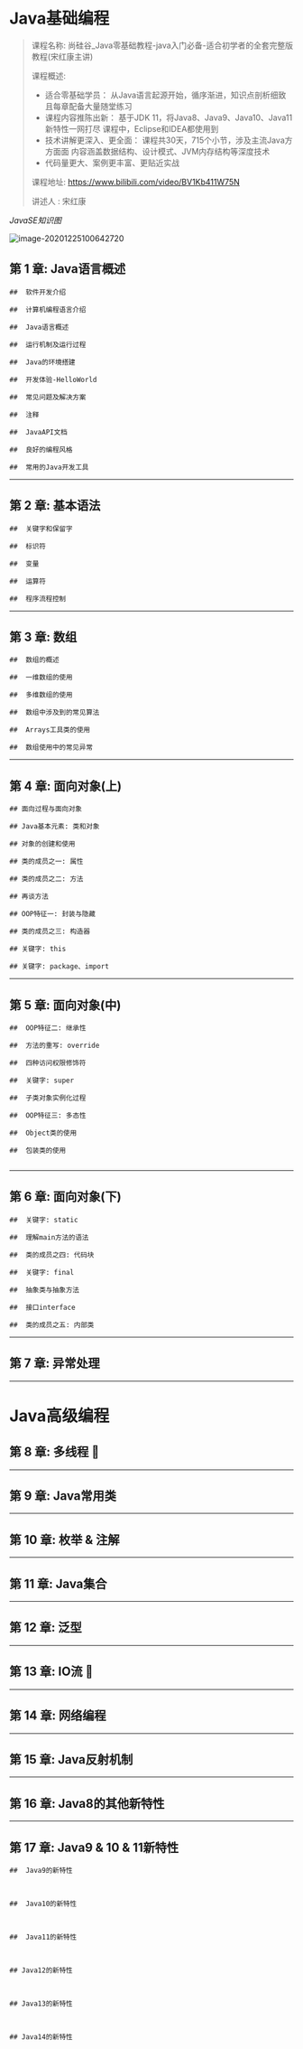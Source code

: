 

# Java基础编程

> 课程名称: 尚硅谷_Java零基础教程-java入门必备-适合初学者的全套完整版教程(宋红康主讲)
>
> 课程概述: 
>
> - 适合零基础学员： 从Java语言起源开始，循序渐进，知识点剖析细致且每章配备大量随堂练习 
> - 课程内容推陈出新： 基于JDK 11，将Java8、Java9、Java10、Java11新特性一网打尽 课程中，Eclipse和IDEA都使用到
> - 技术讲解更深入、更全面： 课程共30天，715个小节，涉及主流Java方方面面 内容涵盖数据结构、设计模式、JVM内存结构等深度技术 
> - 代码量更大、案例更丰富、更贴近实战
>
> 课程地址: https://www.bilibili.com/video/BV1Kb411W75N
>
> 讲述人 :  宋红康

*JavaSE知识图*

![image-20201225100642720](assets/image-20201225100642720.png)



## 第 1 章: Java语言概述

```
##  软件开发介绍

##  计算机编程语言介绍

##  Java语言概述

##  运行机制及运行过程

##  Java的环境搭建

##  开发体验-HelloWorld

##  常见问题及解决方案

##  注释

##  JavaAPI文档

##  良好的编程风格

##  常用的Java开发工具
```




---
## 第 2 章: 基本语法

```
##  关键字和保留字

##  标识符

##  变量

##  运算符

##  程序流程控制
```




---
## 第 3 章: 数组

```
##  数组的概述

##  一维数组的使用

##  多维数组的使用

##  数组中涉及到的常见算法

##  Arrays工具类的使用

##  数组使用中的常见异常
```




---
## 第 4 章: 面向对象(上)

```
## 面向过程与面向对象

## Java基本元素: 类和对象

## 对象的创建和使用

## 类的成员之一: 属性

## 类的成员之二: 方法

## 再谈方法

## OOP特征一: 封装与隐藏

## 类的成员之三: 构造器

## 关键字: this

## 关键字: package、import
```




---
## 第 5 章: 面向对象(中)

```
##  OOP特征二: 继承性

##  方法的重写: override

##  四种访问权限修饰符

##  关键字: super

##  子类对象实例化过程

##  OOP特征三: 多态性

##  Object类的使用

##  包装类的使用


```




---
## 第 6 章: 面向对象(下)

```
##  关键字: static

##  理解main方法的语法

##  类的成员之四: 代码块

##  关键字: final

##  抽象类与抽象方法

##  接口interface

##  类的成员之五: 内部类
```




---
## 第 7 章: 异常处理






---
# Java高级编程

## 第 8 章: 多线程 🚩




---
## 第 9 章: Java常用类






---
## 第 10 章: 枚举 & 注解




---
## 第 11 章: Java集合






---
## 第 12 章: 泛型






---
## 第 13 章: IO流 🚩












---
## 第 14 章: 网络编程




---
## 第 15 章: Java反射机制






---
## 第 16 章: Java8的其他新特性






---
## 第 17 章: Java9 & 10 & 11新特性

```
##  Java9的新特性



##  Java10的新特性



##  Java11的新特性



## Java12的新特性



## Java13的新特性



## Java14的新特性
```





